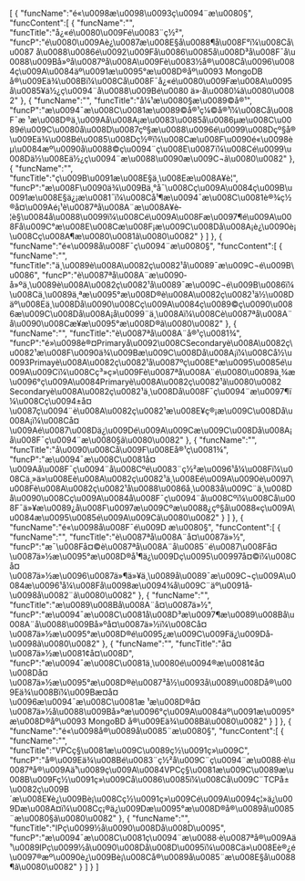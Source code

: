 [
	{
		"funcName":"é«\u0098æ\u0098\u0093ç\u0094¨æ\u0080§",
		"funcContent":[
			{
				"funcName":"",
				"funcTitle":"å¿«é\u0080\u009Fé\u0083¨ç½²",
				"funcP":"é\u0080\u009Aè¿\u0087æ\u008E§å\u0088¶å\u008F°ï¼\u008Cå\u0087 å\u0088\u0086é\u0092\u009Få\u0086\u0085å\u008D³å\u008F¯å\u0088\u009Bå»ºå\u0087ºå\u008A\u009Fè\u0083½å®\u008Cå\u0096\u0084ç\u009A\u0084äº\u0091æ\u0095°æ\u008D®åº\u0093 MongoDB å®\u009Eä¾\u008Bï¼\u008Cå\u008F¯å¿«é\u0080\u009Fæ\u008A\u0095å\u0085¥ä½¿ç\u0094¨å\u0088\u009Bé\u0080 ä»·å\u0080¼ã\u0080\u0082"
			},
			{
				"funcName":"",
				"funcTitle":"å¼¹æ\u0080§æ\u0089©å®¹",
				"funcP":"æ\u0094¯æ\u008C\u0081æ\u0089©å®¹ç¼©å®¹ï¼\u008Cå\u008F¯æ ¹æ\u008D®ä¸\u009Aå\u008A¡æ\u0083\u0085å\u0086µæ\u008C\u0089é\u009C\u0080å\u008D\u0087çº§æ\u0088\u0096é\u0099\u008Dçº§å®\u009Eä¾\u008Bé\u0085\u008Dç½®ï¼\u008Cæ\u008F\u0090é«\u0098èµ\u0084æº\u0090å\u0088©ç\u0094¨ç\u008E\u0087ï¼\u008Cé\u0099\u008Dä½\u008Eä½¿ç\u0094¨æ\u0088\u0090æ\u009C¬ã\u0080\u0082"
			},
			{
				"funcName":"",
				"funcTitle":"ç\u009B\u0091æ\u008E§ä¸\u008Eæ\u008A¥è­¦",
				"funcP":"æ\u008F\u0090ä¾\u009Bä¸°å¯\u008Cç\u009A\u0084ç\u009B\u0091æ\u008E§ä¿¡æ\u0081¯ï¼\u008Cå¹¶æ\u0094¯æ\u008C\u0081è®¾ç½®å¤\u009Aé¡¹è\u0087ªå\u008A¨æ\u008A¥è­¦è§\u0084å\u0088\u0099ï¼\u008Cé\u009A\u008Fæ\u0097¶é\u009A\u008Få\u009C°æ\u008E\u008Cæ\u008F¡æ\u009C\u008Då\u008A¡è¿\u0090è¡\u008Cç\u008A¶æ\u0080\u0081ã\u0080\u0082"
			}
		]
	},
	{
		"funcName":"é«\u0098å\u008F¯ç\u0094¨æ\u0080§",
		"funcContent":[
			{
				"funcName":"",
				"funcTitle":"ä¸\u0089è\u008A\u0082ç\u0082¹å\u0089¯æ\u009C¬é\u009B\u0086",
				"funcP":"è\u0087ªå\u008A¨æ\u0090­å»ºä¸\u0089è\u008A\u0082ç\u0082¹å\u0089¯æ\u009C¬é\u009B\u0086ï¼\u008Cä¸\u0089ä¸ªæ\u0095°æ\u008D®è\u008A\u0082ç\u0082¹ä½\u008Däº\u008Eä¸\u008Då\u0090\u008Cç\u009A\u0084ç\u0089©ç\u0090\u0086æ\u009C\u008Då\u008A¡å\u0099¨ä¸\u008Aï¼\u008Cè\u0087ªå\u008A¨å\u0090\u008Cæ­¥æ\u0095°æ\u008D®ã\u0080\u0082"
			},
			{
				"funcName":"",
				"funcTitle":"è\u0087ªå\u008A¨å®¹ç\u0081¾",
				"funcP":"é»\u0098è®¤Primaryå\u0092\u008CSecondaryè\u008A\u0082ç\u0082¹æ\u008F\u0090ä¾\u009Bæ\u009C\u008Då\u008A¡ï¼\u008Cå½\u0093Primayè\u008A\u0082ç\u0082¹å\u0087ºç\u008E°æ\u0095\u0085é\u009A\u009Cï¼\u008Cç³»ç»\u009Fè\u0087ªå\u008A¨é\u0080\u0089ä¸¾æ\u0096°ç\u009A\u0084Primaryè\u008A\u0082ç\u0082¹ã\u0080\u0082 Secondaryè\u008A\u0082ç\u0082¹ä¸\u008Då\u008F¯ç\u0094¨æ\u0097¶ï¼\u008Cç\u0094±å¤\u0087ç\u0094¨è\u008A\u0082ç\u0082¹æ\u008E¥ç®¡æ\u009C\u008Då\u008A¡ï¼\u008Cå¤\u009Aé\u0087\u008Dä¿\u009Dé\u009A\u009Cæ\u009C\u008Då\u008A¡å\u008F¯ç\u0094¨æ\u0080§ã\u0080\u0082"
			},
			{
				"funcName":"",
				"funcTitle":"å\u0090\u008Cå\u009F\u008Eå®¹ç\u0081¾",
				"funcP":"æ\u0094¯æ\u008C\u0081å¤\u009Aå\u008F¯ç\u0094¨å\u008Cºé\u0083¨ç½²æ\u0096¹å¼\u008Fï¼\u008Cä¸»ä»\u008Eè\u008A\u0082ç\u0082¹ä¸\u008Eé\u009A\u0090è\u0097\u008Fè\u008A\u0082ç\u0082¹å\u0088\u0086å¸\u0083å\u009C¨ä¸\u008Då\u0090\u008Cç\u009A\u0084å\u008F¯ç\u0094¨å\u008Cºï¼\u008Cå\u008F¯ä»¥æ\u0089¿å\u008F\u0097æ\u009Cºæ\u0088¿çº§å\u0088«ç\u009A\u0084æ\u0095\u0085é\u009A\u009Cã\u0080\u0082"
			}
		]
	},
	{
		"funcName":"é«\u0098å\u008F¯é\u009D æ\u0080§",
		"funcContent":[
			{
				"funcName":"",
				"funcTitle":"è\u0087ªå\u008A¨å¤\u0087ä»½",
				"funcP":"æ¯\u008Få¤©è\u0087ªå\u008A¨å\u0085¨é\u0087\u008Få¤\u0087ä»½æ\u0095°æ\u008D®å¹¶ä¿\u009Dç\u0095\u00997å¤©ï¼\u008Cå¤\u0087ä»½æ\u0096\u0087ä»¶ä»¥ä¸\u0089å\u0089¯æ\u009C¬ç\u009A\u0084æ\u0096¹å¼\u008Få­\u0098æ\u0094¾å\u009C¨äº\u0091å­\u0098å\u0082¨ã\u0080\u0082"
			},
			{
				"funcName":"",
				"funcTitle":"æ\u0089\u008Bå\u008A¨å¤\u0087ä»½",
				"funcP":"æ\u0094¯æ\u008C\u0081å\u008D³æ\u0097¶æ\u0089\u008Bå\u008A¨å\u0088\u009Bå»ºå¤\u0087ä»½ï¼\u008Cå¤\u0087ä»½æ\u0095°æ\u008D®é\u0095¿æ\u009C\u009Fä¿\u009Då­\u0098ã\u0080\u0082"
			},
			{
				"funcName":"",
				"funcTitle":"å¤\u0087ä»½æ\u0081¢å¤\u008D",
				"funcP":"æ\u0094¯æ\u008C\u0081ä¸\u0080é\u0094®æ\u0081¢å¤\u008Då¤\u0087ä»½æ\u0095°æ\u008D®è\u0087³å½\u0093å\u0089\u008Då®\u009Eä¾\u008Bï¼\u009Bæ­¤å¤\u0096æ\u0094¯æ\u008C\u0081æ ¹æ\u008D®å¤\u0087ä»½å\u0088\u009Bå»ºæ\u0096°ç\u009A\u0084äº\u0091æ\u0095°æ\u008D®åº\u0093 MongoBD å®\u009Eä¾\u008Bã\u0080\u0082"
			}
		]
	},
	{
		"funcName":"é«\u0098å®\u0089å\u0085¨æ\u0080§",
		"funcContent":[
			{
				"funcName":"",
				"funcTitle":"VPCç§\u0081æ\u009C\u0089ç½\u0091ç»\u009C",
				"funcP":"å®\u009Eä¾\u008Bé\u0083¨ç½²å\u009C¨ç\u0094¨æ\u0088·è\u0087ªå®\u009Aä¹\u0089ç\u009A\u0084VPCç§\u0081æ\u009C\u0089æ\u008B\u009Fç½\u0091ç»\u009Cå\u0086\u0085ï¼\u008Cå\u009C¨TCPå±\u0082ç\u009B´æ\u008E¥è¿\u009Bè¡\u008Cç½\u0091ç»\u009Cé\u009A\u0094ç¦»ä¿\u009Dæ\u008A¤ï¼\u008Cç¡®ä¿\u009Dæ\u0095°æ\u008D®å®\u0089å\u0085¨æ\u0080§ã\u0080\u0082"
			},
			{
				"funcName":"",
				"funcTitle":"IPç\u0099½å\u0090\u008Då\u008D\u0095",
				"funcP":"æ\u0094¯æ\u008C\u0081ç\u0094¨æ\u0088·è\u0087ªå®\u009Aä¹\u0089IPç\u0099½å\u0090\u008Då\u008D\u0095ï¼\u008Cä»\u008Eè®¿é\u0097®æº\u0090è¿\u009Bè¡\u008Cå®\u0089å\u0085¨æ\u008E§å\u0088¶ã\u0080\u0082"
			}
		]
	}
]